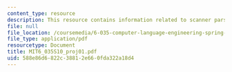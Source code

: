 ```yaml
---
content_type: resource
description: This resource contains information related to scanner parser project.
file: null
file_location: /coursemedia/6-035-computer-language-engineering-spring-2010/588e86d6822c38812e660fda322a18d4_MIT6_035S10_proj01.pdf
file_type: application/pdf
resourcetype: Document
title: MIT6_035S10_proj01.pdf
uid: 588e86d6-822c-3881-2e66-0fda322a18d4
---
```

